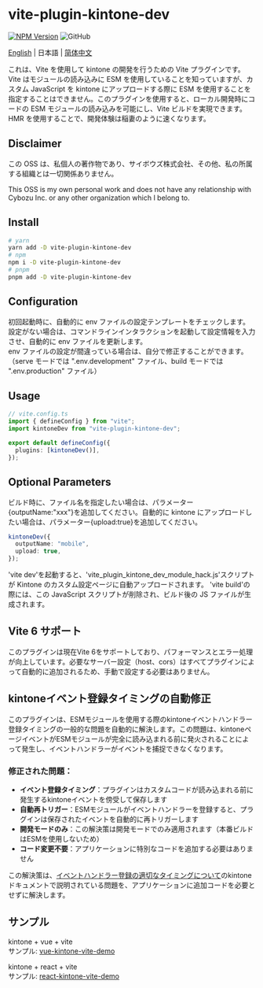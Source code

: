 # vite-plugin-kintone-dev

[![NPM Version](https://img.shields.io/npm/dt/vite-plugin-kintone-dev)](https://www.npmjs.com/package/vite-plugin-kintone-dev)
![GitHub](https://img.shields.io/github/license/GuSanle/vite-plugin-kintone-dev)

[English](https://github.com/GuSanle/vite-plugin-kintone-dev/blob/main/README.md) | 日本語 | [简体中文](https://github.com/GuSanle/vite-plugin-kintone-dev/blob/main/README.zh-CN.md)

これは、Vite を使用して kintone の開発を行うための Vite プラグインです。Vite はモジュールの読み込みに ESM を使用していることを知っていますが、カスタム JavaScript を kintone にアップロードする際に ESM を使用することを指定することはできません。このプラグインを使用すると、ローカル開発時にコードの ESM モジュールの読み込みを可能にし、Vite ビルドを実現できます。HMR を使用することで、開発体験は稲妻のように速くなります。

## Disclaimer

この OSS は、私個人の著作物であり、サイボウズ株式会社、その他、私の所属する組織とは一切関係ありません。

This OSS is my own personal work and does not have any relationship with Cybozu Inc. or any other organization which I belong to.

## Install

```sh
# yarn
yarn add -D vite-plugin-kintone-dev
# npm
npm i -D vite-plugin-kintone-dev
# pnpm
pnpm add -D vite-plugin-kintone-dev
```

## Configuration

初回起動時に、自動的に env ファイルの設定テンプレートをチェックします。設定がない場合は、コマンドラインインタラクションを起動して設定情報を入力させ、自動的に env ファイルを更新します。  
env ファイルの設定が間違っている場合は、自分で修正することができます。
（serve モードでは ".env.development" ファイル、build モードでは ".env.production" ファイル）

## Usage

```ts
// vite.config.ts
import { defineConfig } from "vite";
import kintoneDev from "vite-plugin-kintone-dev";

export default defineConfig({
  plugins: [kintoneDev()],
});
```

## Optional Parameters

ビルド時に、ファイル名を指定したい場合は、パラメーター{outputName:"xxx"}を追加してください。自動的に kintone にアップロードしたい場合は、パラメーター{upload:true}を追加してください。

```ts
kintoneDev({
  outputName: "mobile",
  upload: true,
});
```

'vite dev'を起動すると、'vite_plugin_kintone_dev_module_hack.js'スクリプトが Kintone のカスタム設定ページに自動アップロードされます。 'vite build'の際には、この JavaScript スクリプトが削除され、ビルド後の JS ファイルが生成されます。

## Vite 6 サポート
このプラグインは現在Vite 6をサポートしており、パフォーマンスとエラー処理が向上しています。必要なサーバー設定（host、cors）はすべてプラグインによって自動的に追加されるため、手動で設定する必要はありません。

## kintoneイベント登録タイミングの自動修正

このプラグインは、ESMモジュールを使用する際のkintoneイベントハンドラー登録タイミングの一般的な問題を自動的に解決します。この問題は、kintoneページイベントがESMモジュールが完全に読み込まれる前に発火されることによって発生し、イベントハンドラーがイベントを捕捉できなくなります。

### 修正された問題：

- **イベント登録タイミング**：プラグインはカスタムコードが読み込まれる前に発生するkintoneイベントを傍受して保存します
- **自動再トリガー**：ESMモジュールがイベントハンドラーを登録すると、プラグインは保存されたイベントを自動的に再トリガーします
- **開発モードのみ**：この解決策は開発モードでのみ適用されます（本番ビルドはESMを使用しないため）
- **コード変更不要**：アプリケーションに特別なコードを追加する必要はありません

この解決策は、[イベントハンドラー登録の適切なタイミングについて](https://cybozudev.zendesk.com/hc/ja/articles/360000882123)のkintoneドキュメントで説明されている問題を、アプリケーションに追加コードを必要とせずに解決します。

## サンプル
kintone + vue + vite   
サンプル: [vue-kintone-vite-demo](https://github.com/GuSanle/vite-plugin-kintone-dev/tree/main/example/vue-kintone-vite-demo)

kintone + react + vite   
サンプル: [react-kintone-vite-demo](https://github.com/GuSanle/vite-plugin-kintone-dev/tree/main/example/react-kintone-vite-demo)
